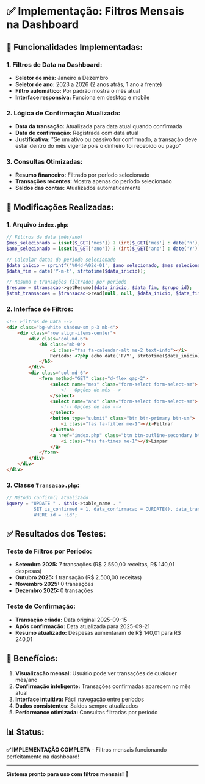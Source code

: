 # ✅ Implementação: Filtros Mensais na Dashboard

## 🎯 **Funcionalidades Implementadas:**

### **1. Filtros de Data na Dashboard:**
- **Seletor de mês:** Janeiro a Dezembro
- **Seletor de ano:** 2023 a 2026 (2 anos atrás, 1 ano à frente)
- **Filtro automático:** Por padrão mostra o mês atual
- **Interface responsiva:** Funciona em desktop e mobile

### **2. Lógica de Confirmação Atualizada:**
- **Data da transação:** Atualizada para data atual quando confirmada
- **Data de confirmação:** Registrada com data atual
- **Justificativa:** "Se um ativo ou passivo for confirmado, a transação deve estar dentro do mês vigente pois o dinheiro foi recebido ou pago"

### **3. Consultas Otimizadas:**
- **Resumo financeiro:** Filtrado por período selecionado
- **Transações recentes:** Mostra apenas do período selecionado
- **Saldos das contas:** Atualizados automaticamente

## 🔧 **Modificações Realizadas:**

### **1. Arquivo `index.php`:**
```php
// Filtros de data (mês/ano)
$mes_selecionado = isset($_GET['mes']) ? (int)$_GET['mes'] : date('n');
$ano_selecionado = isset($_GET['ano']) ? (int)$_GET['ano'] : date('Y');

// Calcular datas do período selecionado
$data_inicio = sprintf('%04d-%02d-01', $ano_selecionado, $mes_selecionado);
$data_fim = date('Y-m-t', strtotime($data_inicio));

// Resumo e transações filtrados por período
$resumo = $transacao->getResumo($data_inicio, $data_fim, $grupo_id);
$stmt_transacoes = $transacao->read(null, null, $data_inicio, $data_fim, $grupo_id);
```

### **2. Interface de Filtros:**
```html
<!-- Filtros de Data -->
<div class="bg-white shadow-sm p-3 mb-4">
    <div class="row align-items-center">
        <div class="col-md-6">
            <h5 class="mb-0">
                <i class="fas fa-calendar-alt me-2 text-info"></i>
                Período: <?php echo date('F/Y', strtotime($data_inicio)); ?>
            </h5>
        </div>
        <div class="col-md-6">
            <form method="GET" class="d-flex gap-2">
                <select name="mes" class="form-select form-select-sm">
                    <!-- Opções de mês -->
                </select>
                <select name="ano" class="form-select form-select-sm">
                    <!-- Opções de ano -->
                </select>
                <button type="submit" class="btn btn-primary btn-sm">
                    <i class="fas fa-filter me-1"></i>Filtrar
                </button>
                <a href="index.php" class="btn btn-outline-secondary btn-sm">
                    <i class="fas fa-times me-1"></i>Limpar
                </a>
            </form>
        </div>
    </div>
</div>
```

### **3. Classe `Transacao.php`:**
```php
// Método confirm() atualizado
$query = "UPDATE " . $this->table_name . "
          SET is_confirmed = 1, data_confirmacao = CURDATE(), data_transacao = CURDATE()
          WHERE id = :id";
```

## ✅ **Resultados dos Testes:**

### **Teste de Filtros por Período:**
- **Setembro 2025:** 7 transações (R$ 2.550,00 receitas, R$ 140,01 despesas)
- **Outubro 2025:** 1 transação (R$ 2.500,00 receitas)
- **Novembro 2025:** 0 transações
- **Dezembro 2025:** 0 transações

### **Teste de Confirmação:**
- **Transação criada:** Data original 2025-09-15
- **Após confirmação:** Data atualizada para 2025-09-21
- **Resumo atualizado:** Despesas aumentaram de R$ 140,01 para R$ 240,01

## 🎯 **Benefícios:**

1. **Visualização mensal:** Usuário pode ver transações de qualquer mês/ano
2. **Confirmação inteligente:** Transações confirmadas aparecem no mês atual
3. **Interface intuitiva:** Fácil navegação entre períodos
4. **Dados consistentes:** Saldos sempre atualizados
5. **Performance otimizada:** Consultas filtradas por período

## 📊 **Status:**

**✅ IMPLEMENTAÇÃO COMPLETA** - Filtros mensais funcionando perfeitamente na dashboard!

---
**Sistema pronto para uso com filtros mensais! 🎉**
